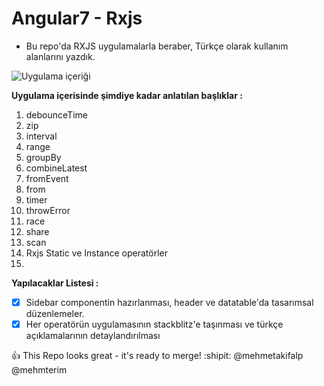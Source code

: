 # Angular7 - Rxjs

- Bu repo'da RXJS uygulamalarla beraber, Türkçe olarak kullanım alanlarını yazdık.

![Uygulama içeriği](https://user-images.githubusercontent.com/2241517/48262208-c2a6a900-e432-11e8-9198-5ad611d94b7e.png)

**Uygulama içerisinde şimdiye kadar anlatılan başlıklar :**

1. debounceTime
2. zip
3. interval
4. range
5. groupBy
6. combineLatest
7. fromEvent
8. from
9. timer
10. throwError
11. race
12. share
13. scan
14. Rxjs Static ve Instance operatörler
15.

**Yapılacaklar Listesi :**

- [x] Sidebar componentin hazırlanması, header ve datatable'da tasarımsal düzenlemeler.
- [x] Her operatörün uygulamasının stackblitz'e taşınması ve türkçe açıklamalarının detaylandırılması

:+1: This Repo looks great - it's ready to merge! :shipit:
@mehmetakifalp
@mehmterim

